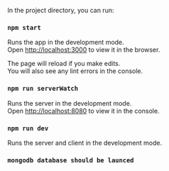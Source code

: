 In the project directory, you can run:

### `npm start`

Runs the app in the development mode.<br />
Open [http://localhost:3000](http://localhost:3000) to view it in the browser.

The page will reload if you make edits.<br />
You will also see any lint errors in the console.

### `npm run serverWatch`

Runs the server in the development mode.<br />
Open [http://localhost:8080](http://localhost:8080) to view it in the console.

### `npm run dev`

Runs the server and client in the development mode.<br />

### `mongodb database should be launced`



